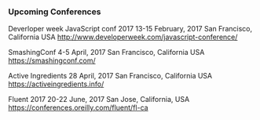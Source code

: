 ### Upcoming Conferences

Deverloper week JavaScript conf 2017
13-15 February, 2017
San Francisco, California USA
http://www.developerweek.com/javascript-conference/

SmashingConf
4-5 April, 2017
San Francisco, California USA
https://smashingconf.com/

Active Ingredients
28 April, 2017
San Francisco, California USA
https://activeingredients.info/

Fluent 2017
20-22 June, 2017
San Jose, California, USA
https://conferences.oreilly.com/fluent/fl-ca

